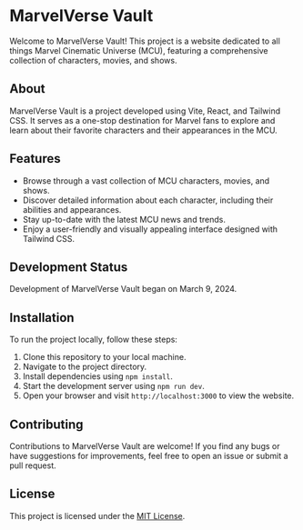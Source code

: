 # MarvelVerse Vault

Welcome to MarvelVerse Vault! This project is a website dedicated to all things Marvel Cinematic Universe (MCU), featuring a comprehensive collection of characters, movies, and shows.

## About

MarvelVerse Vault is a project developed using Vite, React, and Tailwind CSS. It serves as a one-stop destination for Marvel fans to explore and learn about their favorite characters and their appearances in the MCU.

## Features

- Browse through a vast collection of MCU characters, movies, and shows.
- Discover detailed information about each character, including their abilities and appearances.
- Stay up-to-date with the latest MCU news and trends.
- Enjoy a user-friendly and visually appealing interface designed with Tailwind CSS.

## Development Status

Development of MarvelVerse Vault began on March 9, 2024.

## Installation

To run the project locally, follow these steps:

1. Clone this repository to your local machine.
2. Navigate to the project directory.
3. Install dependencies using `npm install`.
4. Start the development server using `npm run dev`.
5. Open your browser and visit `http://localhost:3000` to view the website.

## Contributing

Contributions to MarvelVerse Vault are welcome! If you find any bugs or have suggestions for improvements, feel free to open an issue or submit a pull request.

## License

This project is licensed under the [MIT License](LICENSE).
